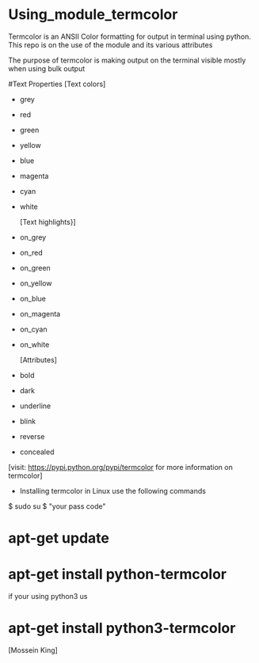 # Using_module_termcolor
Termcolor is an ANSII Color formatting for output in terminal using python. This repo is on the use of the module and its various attributes 

The purpose of termcolor is making output on the terminal visible mostly when using bulk output

#Text Properties
	[Text colors]
* grey
* red
* green
* yellow
* blue
* magenta
* cyan
* white

	[Text highlights}]
* on_grey
* on_red
* on_green
* on_yellow
* on_blue
* on_magenta
* on_cyan
* on_white

	[Attributes]
* bold
* dark
* underline
* blink
* reverse
* concealed

[visit: https://pypi.python.org/pypi/termcolor for more information on termcolor]
* Installing termcolor in Linux
use the following commands

$ sudo su
$ "your pass code"
# apt-get update
# apt-get install python-termcolor
if your using python3 us
# apt-get install python3-termcolor



[Mossein King] 
 



